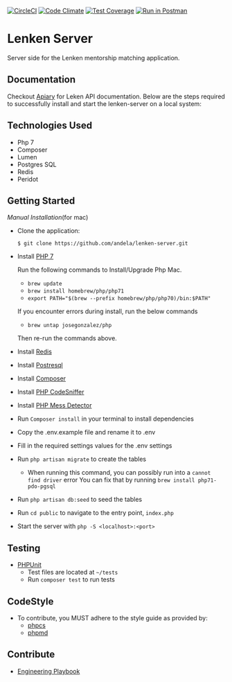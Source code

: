 [![CircleCI](https://circleci.com/gh/andela/lenken-server.svg?style=svg&circle-token=95f7933a124aa262d55c9f2b0915af7e8611b3eb)](https://circleci.com/gh/andela/lenken-server)
[![Code Climate](https://codeclimate.com/repos/591c0d953d5c4f028600138f/badges/49de4583071e7bfcd99f/gpa.svg)](https://codeclimate.com/repos/591c0d953d5c4f028600138f/feed)
[![Test Coverage](https://codeclimate.com/repos/591c0d953d5c4f028600138f/badges/49de4583071e7bfcd99f/coverage.svg)](https://codeclimate.com/repos/591c0d953d5c4f028600138f/coverage)
[![Run in Postman](https://run.pstmn.io/button.svg)](https://app.getpostman.com/run-collection/c83190839f8203b0a76b)

# Lenken Server
Server side for the Lenken mentorship matching application.

## Documentation
Checkout [Apiary](http://docs.lenken.apiary.io/) for Leken API documentation.
Below are the steps required to successfully install and start the lenken-server on a local system:

## Technologies Used
- Php 7
- Composer
- Lumen
- Postgres SQL
- Redis
- Peridot


## Getting Started
_*Manual Installation*_(for mac)
* Clone the application:

      $ git clone https://github.com/andela/lenken-server.git

- Install [PHP 7](http://php.net/manual/en/install.php)

  Run the following commands to Install/Upgrade Php Mac.
    - ```brew update```
    - ```brew install homebrew/php/php71```
    - ```export PATH="$(brew --prefix homebrew/php/php70)/bin:$PATH"```

  If you encounter errors during install, run the below commands
    - ```brew untap josegonzalez/php```

  Then re-run the commands above.
- Install [Redis](https://redis.io/download)
- Install [Postresql ](https://www.postgresql.org/download/)
- Install [Composer](https://getcomposer.org/doc/00-intro.md#installation-linux-unix-osx)
- Install [PHP CodeSniffer](https://github.com/andela/lenken-server/wiki/Installing-PHP-Code-Sniffer-with-Composer)
- Install [PHP Mess Detector](https://github.com/andela/lenken-server/wiki/Installing-PHP-Mess-Detector-with-Composer)
- Run ```Composer install``` in your terminal to install dependencies
- Copy the .env.example file and rename it to .env
- Fill in the required settings values for the .env settings
- Run ```php artisan migrate``` to create the tables
  - When running this command, you can possibly run into a ```cannot find driver``` error
    You can fix that by running ```brew install php71-pdo-pgsql```
- Run ```php artisan db:seed``` to seed the tables
- Run ```cd public``` to navigate to the entry point, `index.php`
- Start the server with ```php -S <localhost>:<port>```

## Testing
- [PHPUnit](https://phpunit.de/)
  - Test files are located at `~/tests`
  - Run ```composer test``` to run tests

## CodeStyle
- To contribute, you MUST adhere to the style guide as provided by:
  - [phpcs](https://github.com/andela/lenken-server/wiki/Installing-PHP-Code-Sniffer-with-Composer)
  - [phpmd](https://github.com/andela/lenken-server/wiki/Installing-PHP-Mess-Detector-with-Composer)

## Contribute

- [Engineering Playbook](https://github.com/andela/engineering-playbook/)
